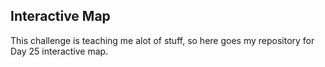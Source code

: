 ## Interactive Map
This challenge is teaching me alot of stuff, so here goes my repository for Day 25 interactive map.
  
  
  
  
  
  
  
  
  


